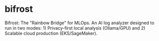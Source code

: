 # bifrost
Bifrost: The "Rainbow Bridge" for MLOps. An AI log analyzer designed to run in two modes: 1) Privacy-first local analysis (Ollama/GPU) and 2) Scalable cloud production (EKS/SageMaker).
